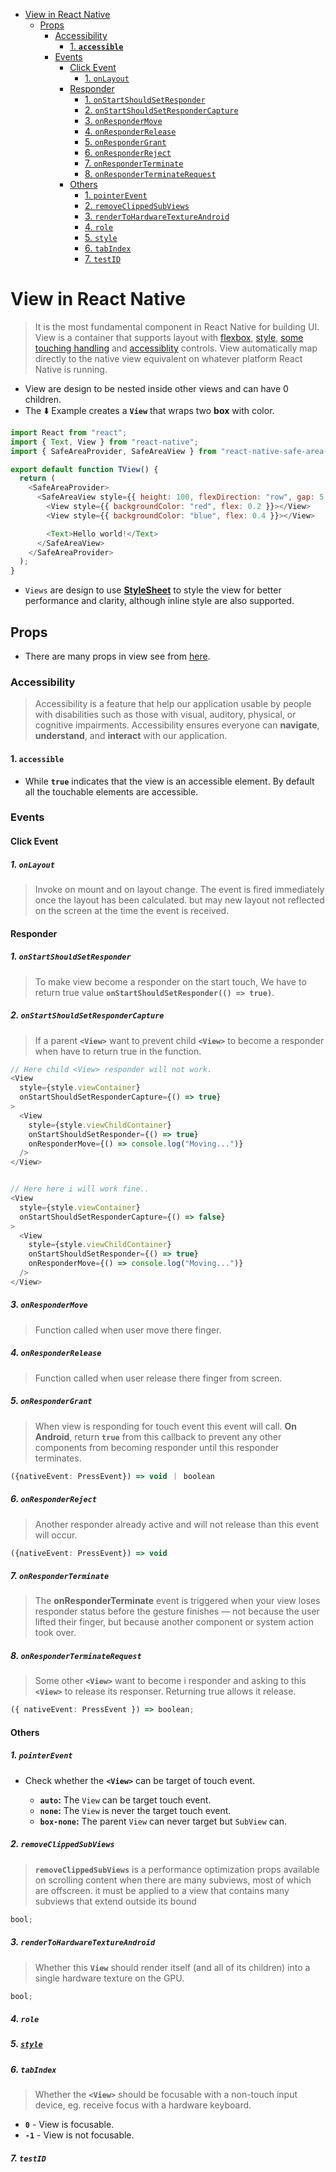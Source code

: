 - [View in React Native](#view-in-react-native)
  - [Props](#props)
    - [Accessibility](#accessibility)
      - [1. **`accessible`**](#1-accessible)
    - [Events](#events)
      - [Click Event](#click-event)
        - [1. `onLayout`](#1-onlayout)
      - [Responder](#responder)
        - [1. `onStartShouldSetResponder`](#1-onstartshouldsetresponder)
        - [2. `onStartShouldSetResponderCapture`](#2-onstartshouldsetrespondercapture)
        - [3. `onResponderMove`](#3-onrespondermove)
        - [4. `onResponderRelease`](#4-onresponderrelease)
        - [5. `onResponderGrant`](#5-onrespondergrant)
        - [6. `onResponderReject`](#6-onresponderreject)
        - [7. `onResponderTerminate`](#7-onresponderterminate)
        - [8. `onResponderTerminateRequest`](#8-onresponderterminaterequest)
      - [Others](#others)
        - [1. `pointerEvent`](#1-pointerevent)
        - [2. `removeClippedSubViews`](#2-removeclippedsubviews)
        - [3. `renderToHardwareTextureAndroid`](#3-rendertohardwaretextureandroid)
        - [4. `role`](#4-role)
        - [5. `style`](#5-style)
        - [6. `tabIndex`](#6-tabindex)
        - [7. `testID`](#7-testid)

# View in React Native

> It is the most fundamental component in React Native for building UI. View is a container that supports layout with [flexbox](), [style](), [some touching handling]() and [accessiblity]() controls. View automatically map directly to the native view equivalent on whatever platform React Native is running.

- View are design to be nested inside other views and can have 0 children.
- The ⬇️ Example creates a **`View`** that wraps two **box** with color.

```js
import React from "react";
import { Text, View } from "react-native";
import { SafeAreaProvider, SafeAreaView } from "react-native-safe-area-context";

export default function TView() {
  return (
    <SafeAreaProvider>
      <SafeAreaView style={{ height: 100, flexDirection: "row", gap: 5 }}>
        <View style={{ backgroundColor: "red", flex: 0.2 }}></View>
        <View style={{ backgroundColor: "blue", flex: 0.4 }}></View>

        <Text>Hello world!</Text>
      </SafeAreaView>
    </SafeAreaProvider>
  );
}
```

- `Views` are design to use [**StyleSheet**](../02_style/style.md) to style the view for better performance and clarity, although inline style are also supported.

## Props

- There are many props in view see from [here](https://reactnative.dev/docs/view#props).

### Accessibility

> Accessibility is a feature that help our application usable by people with disabilities such as those with visual, auditory, physical, or cognitive impairments. Accessibility ensures everyone can **navigate**, **understand**, and **interact** with our application.

#### 1. **`accessible`**

- While **`true`** indicates that the view is an accessible element. By default all the touchable elements are accessible.

### Events

#### Click Event

##### 1. `onLayout`

> Invoke on mount and on layout change. The event is fired immediately once the layout has been calculated. but may new layout not reflected on the screen at the time the event is received.

#### Responder

##### 1. `onStartShouldSetResponder`

> To make view become a responder on the start touch, We have to return true value **`onStartShouldSetResponder(() => true)`**.

##### 2. `onStartShouldSetResponderCapture`

> If a parent **`<View>`** want to prevent child **`<View>`** to become a responder when have to return true in the function.

```ts
// Here child <View> responder will not work.
<View
  style={style.viewContainer}
  onStartShouldSetResponderCapture={() => true}
>
  <View
    style={style.viewChildContainer}
    onStartShouldSetResponder={() => true}
    onResponderMove={() => console.log("Moving...")}
  />
</View>


// Here here i will work fine..
<View
  style={style.viewContainer}
  onStartShouldSetResponderCapture={() => false}
>
  <View
    style={style.viewChildContainer}
    onStartShouldSetResponder={() => true}
    onResponderMove={() => console.log("Moving...")}
  />
</View>
```

##### 3. `onResponderMove`

> Function called when user move there finger.

##### 4. `onResponderRelease`

> Function called when user release there finger from screen.

##### 5. `onResponderGrant`

> When view is responding for touch event this event will call. **On Android**, return **`true`** from this callback to prevent any other components from becoming responder until this responder terminates.

```ts
({nativeEvent: PressEvent}) => void ｜ boolean
```

##### 6. `onResponderReject`

> Another responder already active and will not release than this event will occur.

```ts
({nativeEvent: PressEvent}) => void
```

##### 7. `onResponderTerminate`

> The **onResponderTerminate** event is triggered when your view loses responder status before the gesture finishes — not because the user lifted their finger, but because another component or system action took over.

##### 8. `onResponderTerminateRequest`

> Some other **`<View>`** want to become i responder and asking to this **`<View>`** to release its responser. Returning true allows it release.

```ts
({ nativeEvent: PressEvent }) => boolean;
```

#### Others

##### 1. `pointerEvent`

- Check whether the **`<View>`** can be target of touch event.

  - **`auto`:** The `View` can be target touch event.
  - **`none`:** The `View` is never the target touch event.
  - **`box-none`:** The parent `View` can never target but `SubView` can.

##### 2. `removeClippedSubViews`

> **`removeClippedSubViews`** is a performance optimization props available on scrolling content when there are many subviews, most of which are offscreen. it must be applied to a view that contains many subviews that extend outside its bound

```ts
bool;
```

##### 3. `renderToHardwareTextureAndroid`

> Whether this **`View`** should render itself (and all of its children) into a single hardware texture on the GPU.

```ts
bool;
```

##### 4. `role`

##### 5. [`style`](https://reactnative.dev/docs/view-style-props)

##### 6. `tabIndex`

> Whether the **`<View>`** should be focusable with a non-touch input device, eg. receive focus with a hardware keyboard.

- **`0`** - View is focusable.
- **`-1`** - View is not focusable.

##### 7. `testID`

